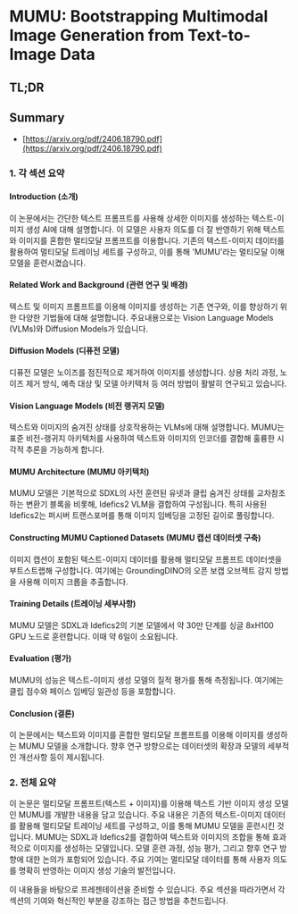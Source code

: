 # MUMU: Bootstrapping Multimodal Image Generation from Text-to-Image Data
## TL;DR
## Summary
- [https://arxiv.org/pdf/2406.18790.pdf](https://arxiv.org/pdf/2406.18790.pdf)

### 1. 각 섹션 요약

#### Introduction (소개)
이 논문에서는 간단한 텍스트 프롬프트를 사용해 상세한 이미지를 생성하는 텍스트-이미지 생성 AI에 대해 설명합니다. 이 모델은 사용자 의도를 더 잘 반영하기 위해 텍스트와 이미지를 혼합한 멀티모달 프롬프트를 이용합니다. 기존의 텍스트-이미지 데이터를 활용하여 멀티모달 트레이닝 세트를 구성하고, 이를 통해 'MUMU'라는 멀티모달 이해 모델을 훈련시켰습니다. 

#### Related Work and Background (관련 연구 및 배경)
텍스트 및 이미지 프롬프트를 이용해 이미지를 생성하는 기존 연구와, 이를 향상하기 위한 다양한 기법들에 대해 설명합니다. 주요내용으로는 Vision Language Models (VLMs)와 Diffusion Models가 있습니다. 

#### Diffusion Models (디퓨전 모델)
디퓨전 모델은 노이즈를 점진적으로 제거하여 이미지를 생성합니다. 상용 처리 과정, 노이즈 제거 방식, 예측 대상 및 모델 아키텍처 등 여러 방법이 활발히 연구되고 있습니다. 

#### Vision Language Models (비전 랭귀지 모델)
텍스트와 이미지의 숨겨진 상태를 상호작용하는 VLMs에 대해 설명합니다. MUMU는 표준 비전-랭귀지 아키텍처를 사용하여 텍스트와 이미지의 인코더를 결합해 훌륭한 시각적 추론을 가능하게 합니다. 

#### MUMU Architecture (MUMU 아키텍처)
MUMU 모델은 기본적으로 SDXL의 사전 훈련된 유넷과 클립 숨겨진 상태를 교차참조하는 변환기 블록을 비롯해, Idefics2 VLM을 결합하여 구성됩니다. 특히 사용된 Idefics2는 퍼시버 트랜스포머를 통해 이미지 임베딩을 고정된 길이로 풀링합니다. 

#### Constructing MUMU Captioned Datasets (MUMU 캡션 데이터셋 구축)
이미지 캡션이 포함된 텍스트-이미지 데이터를 활용해 멀티모달 프롬프트 데이터셋을 부트스트랩해 구성합니다. 여기에는 GroundingDINO의 오픈 보캡 오브젝트 감지 방법을 사용해 이미지 크롭을 추출합니다. 

#### Training Details (트레이닝 세부사항)
MUMU 모델은 SDXL과 Idefics2의 기본 모델에서 약 30만 단계를 싱글 8xH100 GPU 노드로 훈련합니다. 이때 약 6일이 소요됩니다. 

#### Evaluation (평가)
MUMU의 성능은 텍스트-이미지 생성 모델의 질적 평가를 통해 측정됩니다. 여기에는 클립 점수와 페이스 임베딩 일관성 등을 포함합니다. 

#### Conclusion (결론)
이 논문에서는 텍스트와 이미지를 혼합한 멀티모달 프롬프트를 이용해 이미지를 생성하는 MUMU 모델을 소개합니다. 향후 연구 방향으로는 데이터셋의 확장과 모델의 세부적인 개선사항 등이 제시됩니다. 

### 2. 전체 요약
이 논문은 멀티모달 프롬프트(텍스트 + 이미지)를 이용해 텍스트 기반 이미지 생성 모델인 MUMU를 개발한 내용을 담고 있습니다. 주요 내용은 기존의 텍스트-이미지 데이터를 활용해 멀티모달 트레이닝 세트를 구성하고, 이를 통해 MUMU 모델을 훈련시킨 것입니다. MUMU는 SDXL과 Idefics2를 결합하여 텍스트와 이미지의 조합을 통해 효과적으로 이미지를 생성하는 모델입니다. 모델 훈련 과정, 성능 평가, 그리고 향후 연구 방향에 대한 논의가 포함되어 있습니다. 주요 기여는 멀티모달 데이터를 통해 사용자 의도를 명확히 반영하는 이미지 생성 기술의 발전입니다.

이 내용들을 바탕으로 프레젠테이션을 준비할 수 있습니다. 주요 섹션을 따라가면서 각 섹션의 기여와 혁신적인 부분을 강조하는 접근 방법을 추천드립니다.